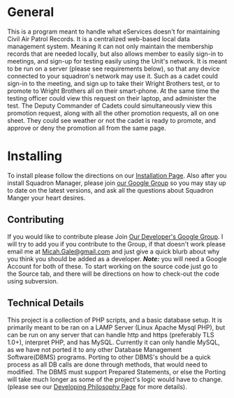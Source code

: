 # General #

This is a program meant to handle what eServices doesn't for maintaining Civil Air Patrol Records. It is a centralized web-based local data management system. Meaning it can not only maintain the membership records that are needed locally, but also allows member to easily sign-in to meetings, and sign-up for testing easily using the Unit's network.  It is meant to be run on a server (please see requirements below), so that any device connected to your squadron's network may use it. Such as a cadet could sign-in to the meeting, and sign up to take their Wright Brothers test, or to promote to Wright Brothers all on their smart-phone. At the same time the testing officer could view this request on their laptop, and administer the test.  The Deputy Commander of Cadets could simultaneously view this promotion request, along with all the other promotion requests, all on one sheet. They could see weather or not the cadet is ready to promote, and approve or deny the promotion all from the same page.

# Installing #

To install please follow the directions on our [Installation Page](install.md).  Also after you install Squadron Manager, please join [our Google Group](https://groups.google.com/forum/#!forum/squadron-manager-users)  so you may stay up to date on the latest versions, and ask all the questions about Squadron Manger your heart desires.

## Contributing ##

If you would like to contribute please Join [Our Developer's Google Group](https://groups.google.com/forum/#!forum/squadron-manager-developers).  I will try to add you if you contribute to the Group, if that doesn't work please email me at [Micah.Gale@gmail.com](mailto:Micah.Gale@gmail.com) and just give a quick blurb about why you think you should be added as a developer. **_Note:_** you will need a Google Account for both of these.  To start working on the source code just go to the Source tab, and there will be directions on how to check-out the code using subversion.

## Technical Details ##

This project is a collection of PHP scripts, and a basic database setup.  It is primarily meant to be ran on a LAMP Server (Linux Apache Mysql PHP), but can be run on any server that can handle http and https (preferably TLS 1.0+), interpret PHP, and has MySQL.  Currently it can only handle MySQL, as we have not ported it to any other Database Management Software(DBMS) programs.  Porting to other DBMS's should be a quick process as all DB calls are done through methods, that would need to modified.  The DBMS must support Prepared Statements, or else the Porting will take much longer as some of the project's logic would have to change. (please see our [Developing Philosophy Page](http://code.google.com/p/squadron-manager/wiki/DevelopingPhilosophy) for more details).

